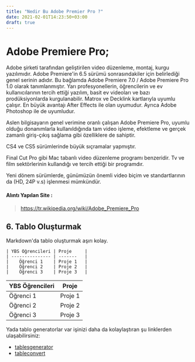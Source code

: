 ```yaml
---
title: "Nedir Bu Adobe Premier Pro ?"
date: 2021-02-01T14:23:50+03:00
draft: true
---
```


# Adobe Premiere Pro;
 Adobe şirketi tarafından geliştirilen video düzenleme, montaj, kurgu yazılımıdır. Adobe Premiere'in 6.5 sürümü sonrasındakiler için belirlediği genel serinin adıdır. Bu bağlamda Adobe Premiere 7.0 / Adobe Premiere Pro 1.0 olarak tanımlanmıştır. Yarı profesyonellerin, öğrencilerin ve ev kullanıcılarının tercih ettiği yazılım, basit ev videoları ve bazı prodüksiyonlarda kurgulanabilir. Matrox ve Decklink kartlarıyla uyumlu çalışır. En büyük avantajı After Effects ile olan uyumudur. Ayrıca Adobe Photoshop ile de uyumludur.

Aslen bilgisayarın genel verimine oranlı çalışan Adobe Premiere Pro, uyumlu olduğu donanımlarla kullanıldığında tam video işleme, efektleme ve gerçek zamanlı giriş-çıkış sağlama gibi özelliklere de sahiptir.

CS4 ve CS5 sürümlerinde büyük sıçramalar yapmıştır.

Final Cut Pro gibi Mac tabanlı video düzenleme programı benzeridir. Tv ve film sektörlerinin kullandığı ve tercih ettiği bir programdır.

Yeni dönem sürümlerde, günümüzün önemli video biçim ve standartlarının da (HD, 24P v.s) işlenmesi mümkündür.
 #### Alıntı Yapılan Site :
 > https://tr.wikipedia.org/wiki/Adobe_Premiere_Pro 


## 6. Tablo Oluşturmak

Markdown'da tablo oluşturmak aşırı kolay.

    | YBS Öğrencileri | Proje     |
    | --------------- | -------   |
    |    Öğrenci 1    | Proje 1   |
    |    Öğrenci 2    | Proje 2   |
    |    Öğrenci 3    | Proje 3   |

| YBS Öğrencileri | Proje |
| --- | --- |
| Öğrenci 1 | Proje 1 | 
| Öğrenci 2 | Proje 2 |
| Öğrenci 3 | Proje 3 |

Yada  tablo generatorlar var işinizi daha da kolaylaştıran şu linklerden ulaşabilirsiniz:


* [tablesgenerator](https://www.tablesgenerator.com/markdown_tables)
* [tableconvert](https://tableconvert.com/)



